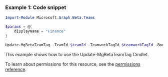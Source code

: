 ### Example 1: Code snippet

```powershellImport-Module Microsoft.Graph.Beta.Teams

$params = @{
	displayName = "Finance"
}

Update-MgBetaTeamTag -TeamId $teamId -TeamworkTagId $teamworkTagId -BodyParameter $params
```
This example shows how to use the Update-MgBetaTeamTag Cmdlet.
To learn about permissions for this resource, see the [permissions reference](/graph/permissions-reference).

